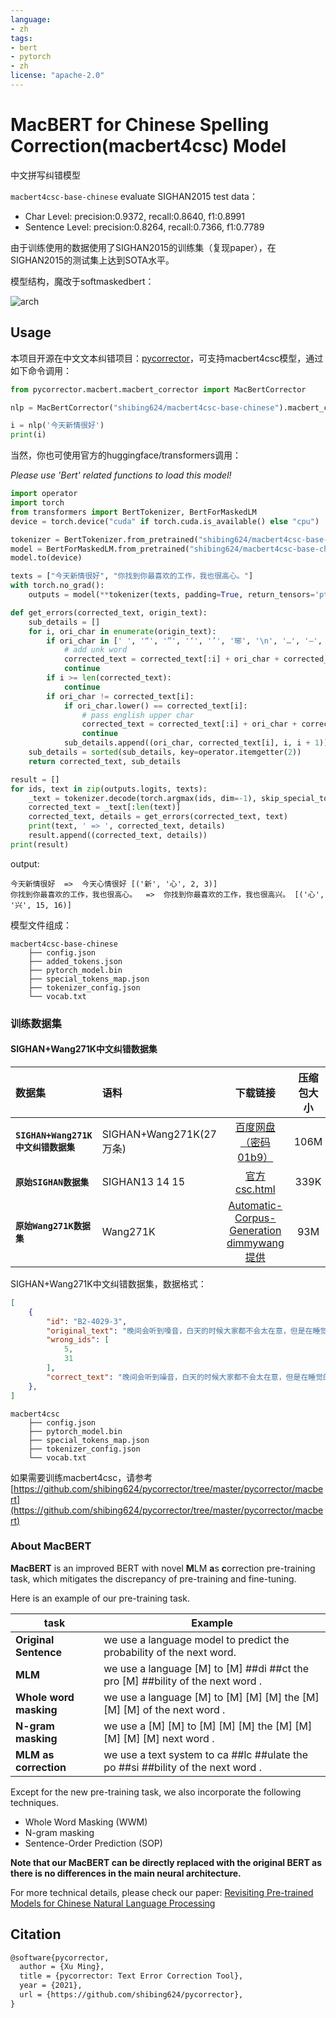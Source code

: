 ```yaml
---
language: 
- zh
tags:
- bert
- pytorch
- zh
license: "apache-2.0"
---
```


# MacBERT for Chinese Spelling Correction(macbert4csc) Model
中文拼写纠错模型

`macbert4csc-base-chinese` evaluate SIGHAN2015 test data：

- Char Level:     precision:0.9372, recall:0.8640, f1:0.8991
- Sentence Level: precision:0.8264, recall:0.7366, f1:0.7789

由于训练使用的数据使用了SIGHAN2015的训练集（复现paper），在SIGHAN2015的测试集上达到SOTA水平。

模型结构，魔改于softmaskedbert：

![arch](arch1.png)

## Usage

本项目开源在中文文本纠错项目：[pycorrector](https://github.com/shibing624/pycorrector)，可支持macbert4csc模型，通过如下命令调用：

```python
from pycorrector.macbert.macbert_corrector import MacBertCorrector

nlp = MacBertCorrector("shibing624/macbert4csc-base-chinese").macbert_correct

i = nlp('今天新情很好')
print(i)
```

当然，你也可使用官方的huggingface/transformers调用：

*Please use 'Bert' related functions to load this model!*

```python
import operator
import torch
from transformers import BertTokenizer, BertForMaskedLM
device = torch.device("cuda" if torch.cuda.is_available() else "cpu")

tokenizer = BertTokenizer.from_pretrained("shibing624/macbert4csc-base-chinese")
model = BertForMaskedLM.from_pretrained("shibing624/macbert4csc-base-chinese")
model.to(device)

texts = ["今天新情很好", "你找到你最喜欢的工作，我也很高心。"]
with torch.no_grad():
    outputs = model(**tokenizer(texts, padding=True, return_tensors='pt').to(device))

def get_errors(corrected_text, origin_text):
    sub_details = []
    for i, ori_char in enumerate(origin_text):
        if ori_char in [' ', '“', '”', '‘', '’', '琊', '\n', '…', '—', '擤']:
            # add unk word
            corrected_text = corrected_text[:i] + ori_char + corrected_text[i:]
            continue
        if i >= len(corrected_text):
            continue
        if ori_char != corrected_text[i]:
            if ori_char.lower() == corrected_text[i]:
                # pass english upper char
                corrected_text = corrected_text[:i] + ori_char + corrected_text[i + 1:]
                continue
            sub_details.append((ori_char, corrected_text[i], i, i + 1))
    sub_details = sorted(sub_details, key=operator.itemgetter(2))
    return corrected_text, sub_details

result = []
for ids, text in zip(outputs.logits, texts):
    _text = tokenizer.decode(torch.argmax(ids, dim=-1), skip_special_tokens=True).replace(' ', '')
    corrected_text = _text[:len(text)]
    corrected_text, details = get_errors(corrected_text, text)
    print(text, ' => ', corrected_text, details)
    result.append((corrected_text, details))
print(result)
```

output:
```shell
今天新情很好  =>  今天心情很好 [('新', '心', 2, 3)]
你找到你最喜欢的工作，我也很高心。  =>  你找到你最喜欢的工作，我也很高兴。 [('心', '兴', 15, 16)]
```

模型文件组成：
```
macbert4csc-base-chinese
    ├── config.json
    ├── added_tokens.json
    ├── pytorch_model.bin
    ├── special_tokens_map.json
    ├── tokenizer_config.json
    └── vocab.txt
```

### 训练数据集
#### SIGHAN+Wang271K中文纠错数据集


| 数据集 | 语料 | 下载链接 | 压缩包大小 |
| :------- | :--------- | :---------: | :---------: |
| **`SIGHAN+Wang271K中文纠错数据集`** | SIGHAN+Wang271K(27万条) | [百度网盘（密码01b9）](https://pan.baidu.com/s/1BV5tr9eONZCI0wERFvr0gQ)| 106M |
| **`原始SIGHAN数据集`** | SIGHAN13 14 15 | [官方csc.html](http://nlp.ee.ncu.edu.tw/resource/csc.html)| 339K |
| **`原始Wang271K数据集`** | Wang271K | [Automatic-Corpus-Generation dimmywang提供](https://github.com/wdimmy/Automatic-Corpus-Generation/blob/master/corpus/train.sgml)| 93M |


SIGHAN+Wang271K中文纠错数据集，数据格式：
```json
[
    {
        "id": "B2-4029-3",
        "original_text": "晚间会听到嗓音，白天的时候大家都不会太在意，但是在睡觉的时候这嗓音成为大家的恶梦。",
        "wrong_ids": [
            5,
            31
        ],
        "correct_text": "晚间会听到噪音，白天的时候大家都不会太在意，但是在睡觉的时候这噪音成为大家的恶梦。"
    },
]
```

```shell
macbert4csc
    ├── config.json
    ├── pytorch_model.bin
    ├── special_tokens_map.json
    ├── tokenizer_config.json
    └── vocab.txt
```

如果需要训练macbert4csc，请参考[https://github.com/shibing624/pycorrector/tree/master/pycorrector/macbert](https://github.com/shibing624/pycorrector/tree/master/pycorrector/macbert)


### About MacBERT
**MacBERT** is an improved BERT with novel **M**LM **a**s **c**orrection pre-training task, which mitigates the discrepancy of pre-training and fine-tuning.

Here is an example of our pre-training task.

| task  | Example       |
| -------------- | ----------------- |
| **Original Sentence**  | we use a language model to predict the probability of the next word. |
|  **MLM** | we use a language [M] to [M] ##di ##ct the pro [M] ##bility of the next word . |
| **Whole word masking**   | we use a language [M] to [M] [M] [M] the [M] [M] [M] of the next word . |
| **N-gram masking** | we use a [M] [M] to [M] [M] [M] the [M] [M] [M] [M] [M] next word . |
| **MLM as correction** | we use a text system to ca ##lc ##ulate the po ##si ##bility of the next word . |

Except for the new pre-training task, we also incorporate the following techniques.

- Whole Word Masking (WWM)
- N-gram masking
- Sentence-Order Prediction (SOP)

**Note that our MacBERT can be directly replaced with the original BERT as there is no differences in the main neural architecture.**

For more technical details, please check our paper: [Revisiting Pre-trained Models for Chinese Natural Language Processing](https://arxiv.org/abs/2004.13922)


## Citation

```latex
@software{pycorrector,
  author = {Xu Ming},
  title = {pycorrector: Text Error Correction Tool},
  year = {2021},
  url = {https://github.com/shibing624/pycorrector},
}
```
